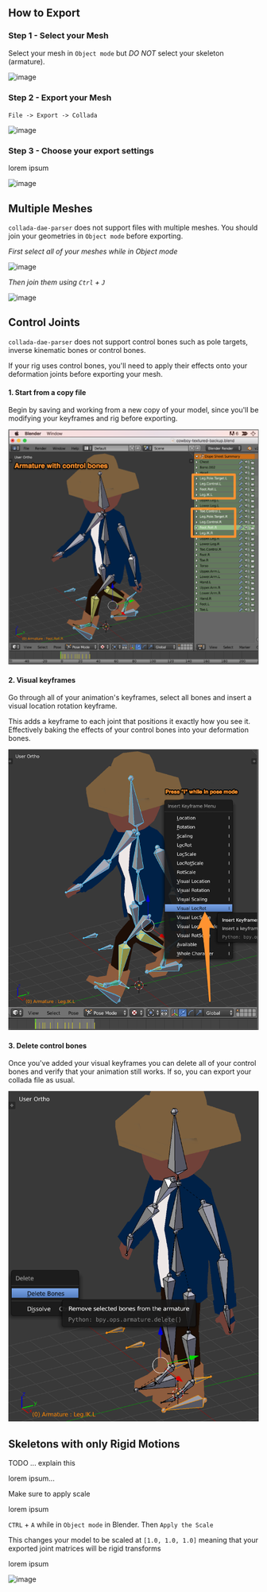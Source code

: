 ## How to Export

### Step 1 - Select your Mesh

Select your mesh in `Object mode` but *DO NOT* select your skeleton (armature).

![image](https://cloud.githubusercontent.com/assets/2099811/19255632/f284ac32-8f2d-11e6-9867-0dea9f61c989.png)

### Step 2 - Export your Mesh

`File -> Export -> Collada`

![image](https://cloud.githubusercontent.com/assets/2099811/19255642/1752cfc6-8f2e-11e6-9f4a-077c50b2985f.png)

### Step 3 - Choose your export settings

lorem ipsum

![image](https://cloud.githubusercontent.com/assets/2099811/19255682/71e9e758-8f2e-11e6-840f-ccc43b95ea2f.png)

## Multiple Meshes

`collada-dae-parser` does not support files with multiple meshes. You should join your geometries in `Object mode` before exporting.

*First select all of your meshes while in Object mode*

![image](https://cloud.githubusercontent.com/assets/2099811/19275194/ee841a00-8fa0-11e6-89a3-5f5edf67763b.png)

*Then join them using `Ctrl` + `J`*

![image](https://cloud.githubusercontent.com/assets/2099811/19274869/b3d4ca04-8f9f-11e6-9148-6cabd81a9ed6.png)

## Control Joints

`collada-dae-parser` does not support control bones such as pole targets, inverse kinematic bones or control bones.

If your rig uses control bones, you'll need to apply their effects onto your deformation joints before exporting your mesh.

#### 1. Start from a copy file

Begin by saving and working from a new copy of your model, since you'll be modifying your keyframes and rig before exporting.

![armature with control joints](blender-export/screenshots/armature-with-control-bones.png)

#### 2. Visual keyframes

Go through all of your animation's keyframes, select all bones and insert a visual location rotation keyframe.

This adds a keyframe to each joint that positions it exactly how you see it. Effectively baking the effects of
your control bones into your deformation bones.

![insert visual keyframes](blender-export/screenshots/insert-visual-key.png)

#### 3. Delete control bones

Once you've added your visual keyframes you can delete all of your control bones and verify that your
animation still works. If so, you can export your collada file as usual.

![delete control bones](blender-export/screenshots/delete-control-bones.png)

## Skeletons with only Rigid Motions

TODO ... explain this

lorem ipsum...

Make sure to apply scale

lorem ipsum

`CTRL` + `A` while in `Object mode` in Blender. Then `Apply the Scale`

This changes your model to be scaled at `[1.0, 1.0, 1.0]` meaning that your exported joint matrices will be rigid transforms

lorem ipsum

![image](https://cloud.githubusercontent.com/assets/2099811/19255558/34e3cd0c-8f2d-11e6-8169-f93027cefdb2.png)
